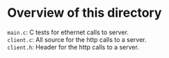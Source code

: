 # Overview of this directory  
`main.c`: C tests for ethernet calls to server.  
`client.c`: All source for the http calls to a server.  
`client.h`: Header for the http calls to a server.  
